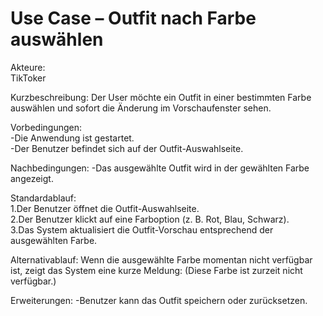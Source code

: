 # Use Case – Outfit nach Farbe auswählen

Akteure:  
TikToker

Kurzbeschreibung:
Der User möchte ein Outfit in einer bestimmten Farbe auswählen und sofort die Änderung im Vorschaufenster sehen.

Vorbedingungen:  
-Die Anwendung ist gestartet.  
-Der Benutzer befindet sich auf der Outfit-Auswahlseite.

Nachbedingungen:
-Das ausgewählte Outfit wird in der gewählten Farbe angezeigt.

Standardablauf:  
1.Der Benutzer öffnet die Outfit-Auswahlseite.  
2.Der Benutzer klickt auf eine Farboption (z. B. Rot, Blau, Schwarz).  
3.Das System aktualisiert die Outfit-Vorschau entsprechend der ausgewählten Farbe.  

Alternativablauf: 
Wenn die ausgewählte Farbe momentan nicht verfügbar ist, zeigt das System eine kurze Meldung:
(Diese Farbe ist zurzeit nicht verfügbar.)

Erweiterungen:
-Benutzer kann das Outfit speichern oder zurücksetzen.
